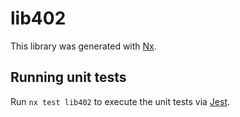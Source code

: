 # lib402

This library was generated with [Nx](https://nx.dev).

## Running unit tests

Run `nx test lib402` to execute the unit tests via [Jest](https://jestjs.io).
